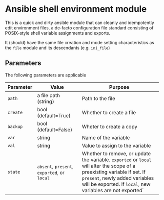Ansible shell environment module
================================

This is a quick and dirty ansible module that can cleanly and idempotently
edit environment files, a de-facto configuration file standard consisting
of POSIX-style shell variable assignments and exports.

It (should) have the same file creation and mode setting characteristics as
the `file` module and its descendants (e.g. `ini_file`)

Parameters
----------

The following parameters are applicable

| Parameter | Value                                         | Purpose                         |
|-----------|-----------------------------------------------|---------------------------------|
|`path`     | a file path (string)                          | Path to the file                |
|`create`   | bool (default=True)                           | Whether to create a file        |
|`backup`   | bool (default=False)                          | Wheter to create a copy         |
|`var`      | string                                        | Name of the variable            |
|`val`      | string                                        | Value to assign to the variable |
|`state`    | `absent`, `present`, `exported`, or `local`   | Whether to remove, or update the variable. `exported` or `local` will alter the scope of a preexisting variable if set. If `present`, newly added variables will be exported. If `local`, new variables are not exported` |
